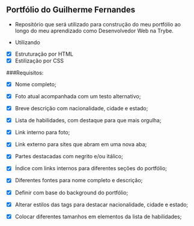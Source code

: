 ## Portfólio do Guilherme Fernandes

- Repositório que será utilizado para construção do meu portfólio ao longo do meu aprendizado como Desenvolvedor Web na Trybe.

- Utilizando
-[X] Estruturação por HTML
-[X] Estilização por CSS

###Requisitos:

-[X] Nome completo;

-[X] Foto atual acompanhada com um testo alternativo;

-[X] Breve descrição com nacionalidade, cidade e estado;

-[X] Lista de habilidades, com destaque para que mais orgulha;

-[X] Link interno para foto;

-[X] Link externo para sites que abram em uma nova aba;

-[X] Partes destacadas com negrito e/ou itálico;

-[X] Índice com links internos para diferentes seções do portfólio;

-[X] Diferentes fontes para nome completo e descrição;

-[X] Definir com base do background do portfólio;

-[X] Alterar estilos das tags para destacar nacionalidade, cidade e estado;

-[X] Colocar diferentes tamanhos em elementos da lista de habilidades;
